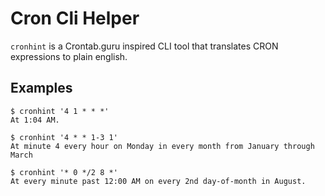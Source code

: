# Cron Cli Helper

`cronhint` is a Crontab.guru inspired CLI tool that translates CRON expressions to plain english.


## Examples

```
$ cronhint '4 1 * * *'
At 1:04 AM.
```

```
$ cronhint '4 * * 1-3 1'
At minute 4 every hour on Monday in every month from January through March
```

```
$ cronhint '* 0 */2 8 *'
At every minute past 12:00 AM on every 2nd day-of-month in August.
```

